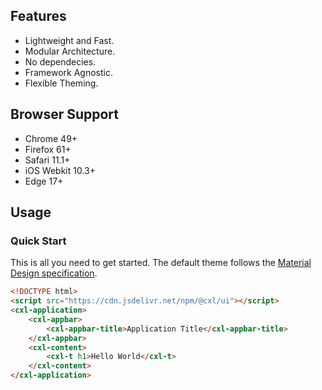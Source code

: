 ## Features

-   Lightweight and Fast.
-   Modular Architecture.
-   No dependecies.
-   Framework Agnostic.
-   Flexible Theming.

## Browser Support

-   Chrome 49+
-   Firefox 61+
-   Safari 11.1+
-   iOS Webkit 10.3+
-   Edge 17+

## Usage

### Quick Start

This is all you need to get started. The default theme follows the [Material Design specification](https://material.io).

```html
<!DOCTYPE html>
<script src="https://cdn.jsdelivr.net/npm/@cxl/ui"></script>
<cxl-application>
	<cxl-appbar>
		<cxl-appbar-title>Application Title</cxl-appbar-title>
	</cxl-appbar>
	<cxl-content>
		<cxl-t h1>Hello World</cxl-t>
	</cxl-content>
</cxl-application>
```
